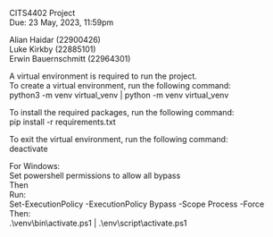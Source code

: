 CITS4402 Project\
Due: 23 May, 2023, 11:59pm

Alian Haidar (22900426)\
Luke Kirkby (22885101)\
Erwin Bauernschmitt (22964301)

A virtual environment is required to run the project.\
To create a virtual environment, run the following command:\
python3 -m venv virtual_venv | python -m venv virtual_venv

To install the required packages, run the following command:\
pip install -r requirements.txt

To exit the virtual environment, run the following command:\
deactivate

For Windows:\
Set powershell permissions to allow all bypass\
Then\
Run:\
Set-ExecutionPolicy -ExecutionPolicy Bypass -Scope Process -Force\
Then:\
.\venv\bin\activate.ps1 | .\env\script\activate.ps1